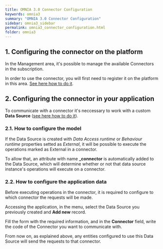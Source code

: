 ```yaml
---
title: OMNIA 3.0 Connector Configuration
keywords: omnia3
summary: "OMNIA 3.0 Connector Configuration"
sidebar: omnia3_sidebar
permalink: omnia3_connector_configuration.html
folder: omnia3
---
```


## 1. Configuring the connector on the platform
In the Management area, it's possible to manage the available Connectors in the subscription.

In order to use the connector, you will first need to register it on the platform in this area. [See here how to do it](omnia3_management_introduction.html#5-connectors).

## 2. Configuring the connector in your application

To communicate with a connector it's neccessary to work with a custom **Data Source** ([see here how to do it](omnia3_modeler_datasources.html)).

### 2.1. How to configure the model
If the Data Source is created with *Data Access runtime* or *Behaviour runtime* properties setted as *External*, it will be possible to execute the operations marked as External in a connector.

To allow that, an attribute with name **_connector** is automatically added to the Data Source, which will determine whether or not that data source instance's operations will execute on a connector.

### 2.2. How to configure the application data
Before executing operations in the connector, it is required to configure to which connector the requests will be made.

Accessing the application, in the menu, select the Data Source you previously created and **Add new** record.

Fill the form with the required information, and in the **Connector** field, write the code of the Connector you want to communicate with.

From now on, as explained above, any entities configured to use this Data Source will send the requests to that connector.